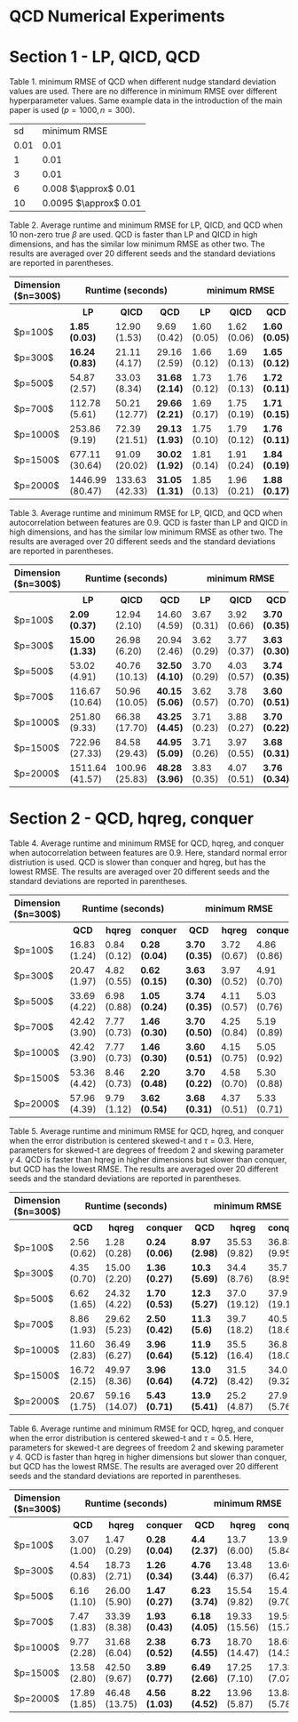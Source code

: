 # QCD Numerical Experiments 

# Section 1 - LP, QICD, QCD

Table 1. minimum RMSE of QCD when different nudge standard deviation values are used. There are no difference in minimum RMSE over different hyperparameter values. Same example data in the introduction of the main paper is used ($p = 1000, n = 300$). 

<table>
  <tr>
    <td>sd</td>
    <td>minimum RMSE </td>
  </tr>
  <tr>
    <td>0.01</td>
    <td>0.01</td>
  </tr>
  <tr>
    <td>1</td>
    <td>0.01</td>
  </tr>
  <tr>
    <td>3</td>
    <td>0.01</td>
  </tr>
  <tr>
    <td>6</td>
    <td>0.008 $\approx$ 0.01</td>
  </tr>
  <tr>
    <td>10</td>
    <td>0.0095 $\approx$ 0.01</td>
  </tr>
</table>


Table 2. Average runtime and minimum RMSE for LP, QICD, and QCD when 10 non-zero true $\beta$ are used. QCD is faster than LP and QICD in high dimensions, and has the similar low minimum RMSE as other two. The results are averaged over 20 different seeds and the standard deviations are reported in parentheses.
<table>
  <tr>
    <th> Dimension ($n=300$) </th>
    <th colspan="3"> Runtime (seconds) </th>
    <th colspan="3"> minimum RMSE </th>
  </tr>
  <tr>
    <th></th>
    <th>LP </th>
    <th>QICD</th>
    <th>QCD</th>
    <th>LP</th>
    <th>QICD</th>
    <th>QCD</th>
  </tr>
 <tr>
    <td>$p=100$</td>
<td><b>1.85 (0.03)</b></td>
    <td>12.90 (1.53)</td>
    <td>9.69 (0.42)</td>
    <td>1.60 (0.05)</td>
    <td>1.62 (0.06)</td>
    <td><b>1.60 (0.05)</b></td>
  </tr>
  <tr>
    <td>$p=300$</td>
    <td><b>16.24 (0.83)</b></td>
    <td>21.11 (4.17)</td>
    <td>29.16 (2.59)</td>
    <td>1.66 (0.12)</td>
    <td>1.69 (0.13)</td>
    <td><b>1.65 (0.12)</b></td>
  </tr>
  <tr>
    <td>$p=500$</td>
    <td>54.87 (2.57)</td>
    <td>33.03 (8.34)</td>
    <td><b>31.68 (2.14)</b></td>
    <td>1.73 (0.12)</td>
    <td>1.76 (0.13)</td>
    <td><b>1.72 (0.11)</b></td>
  </tr>
  <tr>
    <td>$p=700$</td>
    <td>112.78 (5.61)</td>
    <td>50.21 (12.77)</td>
    <td><b>29.66 (2.21)</b></td>
    <td>1.69 (0.17)</td>
    <td>1.75 (0.19)</td>
    <td><b>1.71 (0.15)</b></td>
  </tr>
  <tr>
    <td>$p=1000$</td>
     <td>253.86 (9.19)</td>
    <td>72.39 (21.51)</td>
    <td><b>29.13 (1.93)</b></td>
    <td>1.75 (0.10)</td>
    <td>1.79 (0.12)</td>
    <td><b>1.76 (0.11)</b></td>
  </tr>
  <tr>
    <td>$p=1500$</td>
    <td>677.11 (30.64)</td>
    <td>91.09 (20.02)</td>
    <td><b>30.02 (1.92)</b></td>
    <td>1.81 (0.14)</td>
    <td>1.91 (0.24)</td>
    <td><b>1.84 (0.19)</b></td>
  </tr>
  <tr>
    <td>$p=2000$</td>
<td>1446.99 (80.47)</td>
    <td>133.63 (42.33)</td>
    <td><b>31.05 (1.31)</b></td>
    <td>1.85 (0.13)</td>
    <td>1.96 (0.21)</td>
    <td><b>1.88 (0.17)</b></td>
  </tr>
</table>


Table 3. Average runtime and minimum RMSE for LP, QICD, and QCD when autocorrelation between features are 0.9. QCD is faster than LP and QICD in high dimensions, and has the similar low minimum RMSE as other two. The results are averaged over 20 different seeds and the standard deviations are reported in parentheses.
<table>
  <tr>
    <th> Dimension ($n=300$) </th>
    <th colspan="3"> Runtime (seconds) </th>
    <th colspan="3"> minimum RMSE </th>
  </tr>
  <tr>
    <th></th>
    <th>LP </th>
    <th>QICD</th>
    <th>QCD</th>
    <th>LP</th>
    <th>QICD</th>
    <th>QCD</th>
  </tr>
 <tr>
    <td>$p=100$</td>
    <td><b>2.09 (0.37)</b></td>
    <td>12.94 (2.10)</td>
    <td>14.60 (4.59)</td>
    <td>3.67 (0.31)</td>
    <td>3.92 (0.66)</td>
    <td><b>3.70 (0.35)</b></td>
  </tr>
  <tr>
    <td>$p=300$</td>
    <td><b>15.00 (1.33)</b></td>
    <td>26.98 (6.20)</td>
    <td>20.94 (2.46)</td>
    <td>3.62 (0.29)</td>
    <td>3.77 (0.37)</td>
    <td><b>3.63 (0.30)</b></td>
  </tr>
  <tr>
    <td>$p=500$</td>
    <td>53.02 (4.91)</td>
    <td>40.76 (10.13)</td>
    <td><b>32.50 (4.10)</b></td>
    <td>3.70 (0.29)</td>
    <td>4.03 (0.57)</td>
    <td><b>3.74 (0.35)</b></td>
  </tr>
  <tr>
    <td>$p=700$</td>
    <td>116.67 (10.64)</td>
    <td>50.96 (10.05)</td>
    <td><b>40.15 (5.06)</b></td>
    <td>3.62 (0.57)</td>
    <td>3.78 (0.70)</td>
    <td><b>3.60 (0.51)</b></td>
  </tr>
  <tr>
    <td>$p=1000$</td>
    <td>251.80 (9.33)</td>
    <td>66.38 (17.70)</td>
    <td><b>43.25 (4.45)</b></td>
    <td>3.71 (0.23)</td>
    <td>3.88 (0.27)</td>
    <td><b>3.70 (0.22)</b></td>
  </tr>
  <tr>
    <td>$p=1500$</td>
    <td>722.96 (27.33)</td>
    <td>84.58 (29.43)</td>
    <td><b>44.95 (5.09)</b></td>
    <td>3.71 (0.26)</td>
    <td>3.97 (0.55)</td>
    <td><b>3.68 (0.31)</b></td>
  </tr>
  <tr>
    <td>$p=2000$</td>
<td>1511.64 (41.57)</td>
    <td>100.96 (25.83)</td>
    <td><b>48.28 (3.96)</b></td>
    <td>3.83 (0.35)</td>
    <td>4.07 (0.51)</td>
    <td><b>3.76 (0.34)</b></td>
  </tr>
</table>


# Section 2 - QCD, hqreg, conquer

Table 4. Average runtime and minimum RMSE for QCD, hqreg, and conquer when autocorrelation between features are 0.9. Here, standard normal error distriution is used. QCD is slower than conquer and hqreg, but has the lowest RMSE. The results are averaged over 20 different seeds and the standard deviations are reported in parentheses.
<table>
  <tr>
    <th> Dimension ($n=300$) </th>
    <th colspan="3"> Runtime (seconds) </th>
    <th colspan="3"> minimum RMSE </th>
  </tr>
  <tr>
    <th></th>
    <th>QCD </th>
    <th>hqreg</th>
    <th>conquer</th>
    <th>QCD</th>
    <th>hqreg</th>
    <th>conquer</th>
  </tr>
 <tr>
    <td>$p=100$</td>
    <td>16.83 (1.24)</td>
    <td>0.84 (0.12)</td>
    <td><b>0.28 (0.04)</b></td>
    <td><b>3.70 (0.35)</b></td>
    <td>3.72 (0.67)</td>
    <td>4.86 (0.86)</td>
  </tr>
  <tr>
    <td>$p=300$</td>
    <td>20.47 (1.97)</td>
    <td>4.82 (0.55)</td>
    <td><b>0.62 (0.15)</b></td>
    <td><b>3.63 (0.30)</b></td>
    <td>3.97 (0.52)</td>
    <td>4.91 (0.70)</td>
  </tr>
  <tr>
    <td>$p=500$</td>
    <td>33.69 (4.22)</td>
    <td>6.98 (0.88)</td>
    <td><b>1.05 (0.24)</b></td>
    <td><b>3.74 (0.35)</b></td>
    <td>4.11 (0.57)</td>
    <td>5.03 (0.76)</td>
  </tr>
  <tr>
    <td>$p=700$</td>
    <td>42.42 (3.90)</td>
    <td>7.77 (0.73)</td>
    <td><b>1.46 (0.30)</b></td>
    <td><b>3.70 (0.50)</b></td>
    <td>4.25 (0.84)</td>
    <td>5.19 (0.89)</td>
  </tr>
  <tr>
    <td>$p=1000$</td>
    <td>42.42 (3.90)</td>
    <td>7.77 (0.73)</td>
    <td><b>1.46 (0.30)</b></td>
    <td><b>3.60 (0.51)</b></td>
    <td>4.15 (0.75)</td>
    <td>5.05 (0.92)</td>
  </tr>
  <tr>
    <td>$p=1500$</td>
    <td>53.36 (4.42)</td>
    <td>8.46 (0.73)</td>
    <td><b>2.20 (0.48)</b></td>
    <td><b>3.70 (0.22)</b></td>
    <td>4.58 (0.70)</td>
    <td>5.30 (0.88)</td>
  </tr>
  <tr>
    <td>$p=2000$</td>
    <td>57.96 (4.39)</td>
    <td>9.79 (1.12)</td>
    <td><b>3.62 (0.54)</b></td>
    <td><b>3.68 (0.31)</b></td>
    <td>4.37 (0.51)</td>
    <td>5.33 (0.71)</td>
  </tr>
</table>


Table 5. Average runtime and minimum RMSE for QCD, hqreg, and conquer when the error distribution is centered skewed-t and $\tau=0.3$. Here, parameters for skewed-t are degrees of freedom 2 and skewing parameter $\gamma$ 4. QCD is faster than hqreg in higher dimensions but slower than conquer, but QCD has the lowest RMSE. The results are averaged over 20 different seeds and the standard deviations are reported in parentheses.
<table>
  <tr>
    <th> Dimension ($n=300$) </th>
    <th colspan="3"> Runtime (seconds) </th>
    <th colspan="3"> minimum RMSE </th>
  </tr>
  <tr>
    <th></th>
    <th>QCD </th>
    <th>hqreg</th>
    <th>conquer</th>
    <th>QCD</th>
    <th>hqreg</th>
    <th>conquer</th>
  </tr>
 <tr>
    <td>$p=100$</td>
    <td>2.56 (0.62)</td>
    <td>1.28 (0.28)</td>
    <td><b>0.24 (0.06)</b></td>
    <td><b>8.97 (2.98)</b></td>
    <td>35.53 (9.82)</td>
    <td>36.83 (9.95)</td>
  </tr>
  <tr>
    <td>$p=300$</td>
    <td>4.35 (0.70)</td>
    <td>15.00 (2.20)</td>
    <td><b>1.36 (0.27)</b></td>
    <td><b>10.3 (5.69)</b></td>
    <td>34.4 (8.76)</td>
    <td>35.7 (8.95)</td>
  </tr>
  <tr>
    <td>$p=500$</td>
    <td>6.62 (1.65)</td>
    <td>24.32 (4.22)</td>
    <td><b>1.70 (0.53)</b></td>
    <td><b>12.3 (5.27)</b></td>
    <td>37.0 (19.12)</td>
    <td>37.9 (19.10)</td>
  </tr>
  <tr>
    <td>$p=700$</td>
    <td>8.86 (1.93)</td>
    <td>29.62 (5.23)</td>
    <td><b>2.50 (0.42)</b></td>
    <td><b>11.3 (5.6)</b></td>
    <td>39.7 (18.2)</td>
    <td>40.5 (18.6)</td>
  </tr>
  <tr>
    <td>$p=1000$</td>
    <td>11.60 (2.83)</td>
    <td>36.49 (6.27)</td>
    <td><b>3.96 (0.64)</b></td>
    <td><b>11.9 (5.12)</b></td>
    <td>35.5 (16.4)</td>
    <td>36.8 (18.03)</td>
  </tr>
  <tr>
    <td>$p=1500$</td>
    <td>16.72 (2.15)</td>
    <td>49.97 (8.36)</td>
    <td><b>3.96 (0.64)</b></td>
    <td><b>13.0 (4.72)</b></td>
    <td>31.5 (8.42)</td>
    <td>34.0 (9.32)</td>
  </tr>
  <tr>
    <td>$p=2000$</td>
    <td>20.67 (1.75)</td>
    <td>59.16 (14.07)</td>
    <td><b>5.43 (0.71)</b></td>
    <td><b>13.9 (5.41)</b></td>
    <td>25.2 (4.87)</td>
    <td>27.9 (5.76)</td>
  </tr>
</table>

Table 6. Average runtime and minimum RMSE for QCD, hqreg, and conquer when the error distribution is centered skewed-t and $\tau=0.5$. Here, parameters for skewed-t are degrees of freedom 2 and skewing parameter $\gamma$ 4. QCD is faster than hqreg in higher dimensions but slower than conquer, but QCD has the lowest RMSE. The results are averaged over 20 different seeds and the standard deviations are reported in parentheses.
<table>
  <tr>
    <th> Dimension ($n=300$) </th>
    <th colspan="3"> Runtime (seconds) </th>
    <th colspan="3"> minimum RMSE </th>
  </tr>
  <tr>
    <th></th>
    <th>QCD </th>
    <th>hqreg</th>
    <th>conquer</th>
    <th>QCD</th>
    <th>hqreg</th>
    <th>conquer</th>
  </tr>
 <tr>
    <td>$p=100$</td>
    <td>3.07 (1.00)</td>
    <td>1.47 (0.29)</td>
    <td><b>0.28 (0.04)</b></td>
    <td><b>4.4 (2.37)</b></td>
    <td>13.7 (6.00)</td>
    <td>13.9 (5.84)</td>
  </tr>
  <tr>
    <td>$p=300$</td>
    <td>4.54 (0.83)</td>
    <td>18.73 (2.71)</td>
    <td><b>1.26 (0.34)</b></td>
    <td><b>4.76 (3.44)</b></td>
    <td>13.48 (6.37)</td>
    <td>13.66 (6.42)</td>
  </tr>
  <tr>
    <td>$p=500$</td>
    <td>6.16 (1.10)</td>
    <td>26.00 (5.90)</td>
    <td><b>1.47 (0.27)</b></td>
    <td><b>6.23 (3.74)</b></td>
    <td>15.54 (9.82)</td>
    <td>15.41 (9.70)</td>
  </tr>
  <tr>
    <td>$p=700$</td>
    <td>7.47 (1.83)</td>
    <td>33.39 (8.38)</td>
    <td><b>1.93 (0.43)</b></td>
    <td><b>6.18 (4.05)</b></td>
    <td>19.33 (15.56)</td>
    <td>19.55 (15.75)</td>
  </tr>
  <tr>
    <td>$p=1000$</td>
    <td>9.77 (2.28)</td>
    <td>31.68 (6.04)</td>
    <td><b>2.38 (0.52)</b></td>
    <td><b>6.73 (4.55)</b></td>
    <td>18.70 (14.47)</td>
    <td>18.65 (14.37)</td>
  </tr>
  <tr>
    <td>$p=1500$</td>
    <td>13.58 (2.80)</td>
    <td>42.50 (9.67)</td>
    <td><b>3.89 (0.77)</b></td>
    <td><b>6.49 (2.66)</b></td>
    <td>17.25 (7.10)</td>
    <td>17.33 (7.07)</td>
  </tr>
  <tr>
    <td>$p=2000$</td>
    <td>17.89 (1.85)</td>
    <td>46.48 (13.75)</td>
    <td><b>4.56 (1.03)</b></td>
    <td><b>8.22 (4.52)</b></td>
    <td>13.96 (5.87)</td>
    <td>13.88 (5.78)</td>
  </tr>
</table>






